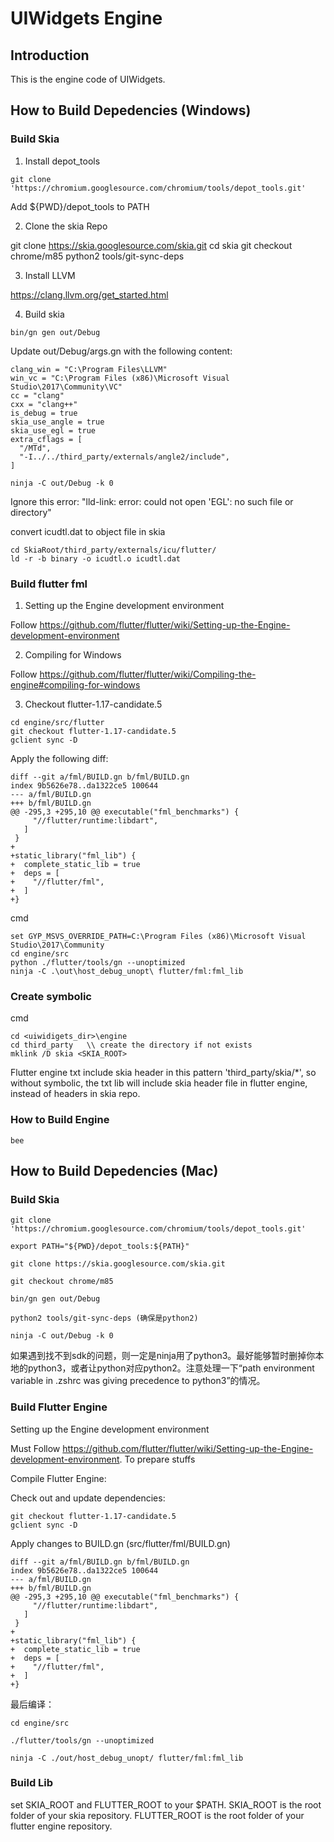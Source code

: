 # UIWidgets Engine

## Introduction

This is the engine code of UIWidgets.

## How to Build Depedencies (Windows)

### Build Skia

1. Install depot_tools
```
git clone 'https://chromium.googlesource.com/chromium/tools/depot_tools.git'
```
Add ${PWD}/depot_tools to PATH

2. Clone the skia Repo

git clone https://skia.googlesource.com/skia.git
cd skia
git checkout chrome/m85
python2 tools/git-sync-deps

3. Install LLVM

https://clang.llvm.org/get_started.html

4. Build skia

```
bin/gn gen out/Debug
```
Update out/Debug/args.gn with the following content:
```
clang_win = "C:\Program Files\LLVM"
win_vc = "C:\Program Files (x86)\Microsoft Visual Studio\2017\Community\VC"
cc = "clang"
cxx = "clang++"
is_debug = true
skia_use_angle = true
skia_use_egl = true
extra_cflags = [
  "/MTd",
  "-I../../third_party/externals/angle2/include",
]
```
```
ninja -C out/Debug -k 0
```
Ignore this error: "lld-link: error: could not open 'EGL': no such file or directory"

convert icudtl.dat to object file in skia
```
cd SkiaRoot/third_party/externals/icu/flutter/
ld -r -b binary -o icudtl.o icudtl.dat
```
### Build flutter fml

1. Setting up the Engine development environment

Follow https://github.com/flutter/flutter/wiki/Setting-up-the-Engine-development-environment

2. Compiling for Windows

Follow https://github.com/flutter/flutter/wiki/Compiling-the-engine#compiling-for-windows

3. Checkout flutter-1.17-candidate.5

```
cd engine/src/flutter
git checkout flutter-1.17-candidate.5
gclient sync -D
```

Apply the following diff:
```
diff --git a/fml/BUILD.gn b/fml/BUILD.gn
index 9b5626e78..da1322ce5 100644
--- a/fml/BUILD.gn
+++ b/fml/BUILD.gn
@@ -295,3 +295,10 @@ executable("fml_benchmarks") {
     "//flutter/runtime:libdart",
   ]
 }
+
+static_library("fml_lib") {
+  complete_static_lib = true
+  deps = [
+    "//flutter/fml",
+  ]
+}
```
cmd
```
set GYP_MSVS_OVERRIDE_PATH=C:\Program Files (x86)\Microsoft Visual Studio\2017\Community
cd engine/src
python ./flutter/tools/gn --unoptimized
ninja -C .\out\host_debug_unopt\ flutter/fml:fml_lib
```

### Create symbolic

cmd
```
cd <uiwidigets_dir>\engine
cd third_party   \\ create the directory if not exists
mklink /D skia <SKIA_ROOT>
```
Flutter engine txt include skia header in this pattern 'third_party/skia/*', so without symbolic, the txt lib will include skia
header file in flutter engine, instead of headers in skia repo.

### How to Build Engine
```
bee
```

## How to Build Depedencies (Mac)

### Build Skia
```
git clone 'https://chromium.googlesource.com/chromium/tools/depot_tools.git'

export PATH="${PWD}/depot_tools:${PATH}"

git clone https://skia.googlesource.com/skia.git

git checkout chrome/m85

bin/gn gen out/Debug

python2 tools/git-sync-deps (确保是python2)

ninja -C out/Debug -k 0
```

如果遇到找不到sdk的问题，则一定是ninja用了python3。最好能够暂时删掉你本地的python3，或者让python对应python2。注意处理一下“path environment variable in .zshrc was giving precedence to python3”的情况。


### Build Flutter Engine

Setting up the Engine development environment

Must Follow https://github.com/flutter/flutter/wiki/Setting-up-the-Engine-development-environment. To prepare stuffs

Compile Flutter Engine:

Check out and update dependencies:

```
git checkout flutter-1.17-candidate.5
gclient sync -D
```

Apply changes to BUILD.gn (src/flutter/fml/BUILD.gn)

```
diff --git a/fml/BUILD.gn b/fml/BUILD.gn
index 9b5626e78..da1322ce5 100644
--- a/fml/BUILD.gn
+++ b/fml/BUILD.gn
@@ -295,3 +295,10 @@ executable("fml_benchmarks") {
     "//flutter/runtime:libdart",
   ]
 }
+
+static_library("fml_lib") {
+  complete_static_lib = true
+  deps = [
+    "//flutter/fml",
+  ]
+}
```

最后编译：
```
cd engine/src

./flutter/tools/gn --unoptimized

ninja -C ./out/host_debug_unopt/ flutter/fml:fml_lib
```


### Build Lib

set SKIA_ROOT and FLUTTER_ROOT to your $PATH. SKIA_ROOT is the root folder of your skia repository. FLUTTER_ROOT is the root folder of your flutter engine repository. 


